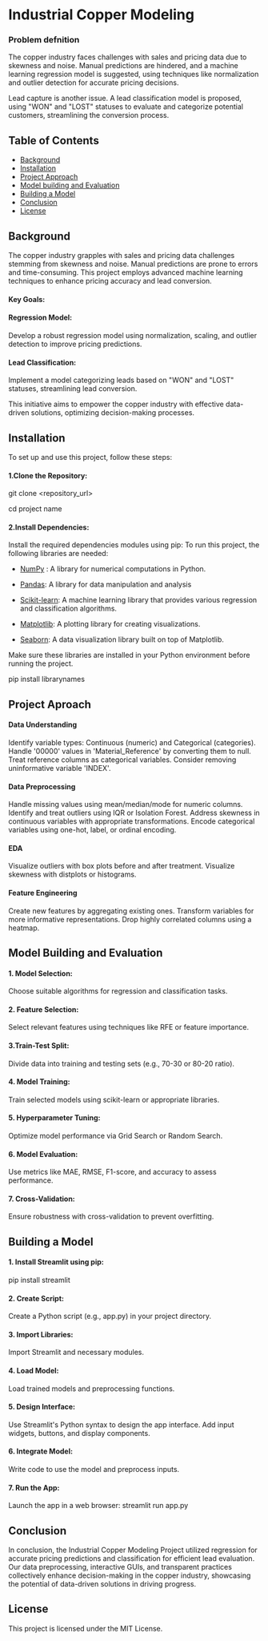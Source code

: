 
# Industrial Copper Modeling
### Problem defnition

The copper industry faces challenges with sales and pricing data due to skewness and noise. Manual predictions are hindered, and a machine learning regression model is suggested, using techniques like normalization and outlier detection for accurate pricing decisions.

Lead capture is another issue. A lead classification model is proposed, using "WON" and "LOST" statuses to evaluate and categorize potential customers, streamlining the conversion process.
## Table of Contents
- [Background](#background)
- [Installation](#installation)
- [Project Approach](#project-approach)
- [Model building and Evaluation](#model-building-and-Evaluation)
- [Building a Model](#building-a-model)
- [Conclusion](#conclusion)
- [License](#license)
## Background
The copper industry grapples with sales and pricing data challenges stemming from skewness and noise. Manual predictions are prone to errors and time-consuming. This project employs advanced machine learning techniques to enhance pricing accuracy and lead conversion.

#### Key Goals:

#### Regression Model:
 Develop a robust regression model using normalization, scaling, and outlier detection to improve pricing predictions.

#### Lead Classification: 
Implement a model categorizing leads based on "WON" and "LOST" statuses, streamlining lead conversion.

This initiative aims to empower the copper industry with effective data-driven solutions, optimizing decision-making processes.
## Installation
To set up and use this project, follow these steps:

#### 1.Clone the Repository:
git clone <repository_url>

cd project name
#### 2.Install Dependencies:
Install the required dependencies modules using pip:
To run this project, the following libraries are needed:

- [NumPy](#numPy) : A library for numerical computations in Python.

- [Pandas](#pandas): A library for data manipulation and analysis

- [Scikit-learn](#scikit-learn): A machine learning library that provides various regression and classification algorithms.

- [Matplotlib](#matplotlib): A plotting library for creating visualizations.
- [Seaborn](#Seaborn): A data visualization library built on top of Matplotlib.

Make sure these libraries are installed in your Python environment before running the project.

pip install librarynames

## Project Aproach
#### Data Understanding
Identify variable types: Continuous (numeric) and Categorical (categories).
Handle '00000' values in 'Material_Reference' by converting them to null.
Treat reference columns as categorical variables.
Consider removing uninformative variable 'INDEX'.
#### Data Preprocessing
Handle missing values using mean/median/mode for numeric columns.
Identify and treat outliers using IQR or Isolation Forest.
Address skewness in continuous variables with appropriate transformations.
Encode categorical variables using one-hot, label, or ordinal encoding.
#### EDA
Visualize outliers with box plots before and after treatment.
Visualize skewness with distplots or histograms.
#### Feature Engineering
Create new features by aggregating existing ones.
Transform variables for more informative representations.
Drop highly correlated columns using a heatmap.

## Model Building and Evaluation
#### 1. Model Selection: 
Choose suitable algorithms for regression and classification tasks.

#### 2. Feature Selection:
Select relevant features using techniques like RFE or feature importance.

#### 3.Train-Test Split: 
Divide data into training and testing sets (e.g., 70-30 or 80-20 ratio).

#### 4. Model Training: 
Train selected models using scikit-learn or appropriate libraries.

#### 5. Hyperparameter Tuning:
 Optimize model performance via Grid Search or Random Search.

#### 6. Model Evaluation: 
Use metrics like MAE, RMSE, F1-score, and accuracy to assess performance.

#### 7. Cross-Validation: 
Ensure robustness with cross-validation to prevent overfitting.
## Building a Model 

#### 1. Install Streamlit using pip:

pip install streamlit

#### 2. Create Script:

Create a Python script (e.g., app.py) in your project directory.
#### 3. Import Libraries:

Import Streamlit and necessary modules.
#### 4. Load Model:

Load trained models and preprocessing functions.
#### 5. Design Interface:

Use Streamlit's Python syntax to design the app interface.
Add input widgets, buttons, and display components.
#### 6. Integrate Model:

Write code to use the model and preprocess inputs.
#### 7. Run the App:

Launch the app in a web browser:
streamlit run app.py

## Conclusion
In conclusion, the Industrial Copper Modeling Project utilized regression for accurate pricing predictions and classification for efficient lead evaluation. Our data preprocessing, interactive GUIs, and transparent practices collectively enhance decision-making in the copper industry, showcasing the potential of data-driven solutions in driving progress.

## License
This project is licensed under the MIT License.
